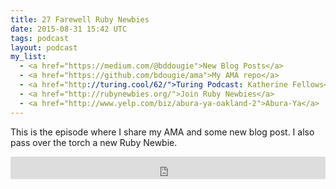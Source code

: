 ```yaml
---
title: 27 Farewell Ruby Newbies
date: 2015-08-31 15:42 UTC
tags: podcast
layout: podcast
my_list: 
  - <a href="https://medium.com/@bddougie">New Blog Posts</a>
  - <a href="https://github.com/bdougie/ama">My AMA repo</a>
  - <a href="http://turing.cool/62/">Turing Podcast: Katherine Fellows</a>
  - <a href="http://rubynewbies.org/">Join Ruby Newbies</a>
  - <a href="http://www.yelp.com/biz/abura-ya-oakland-2">Abura-Ya</a>
---
```

This is the episode where I share my AMA and some new blog post. I also pass over the torch a new Ruby Newbie.

<iframe frameborder='0' height='36px' scrolling='no' seamless src='https://simplecast.fm/e/16221?style=light' width='100%'></iframe>
